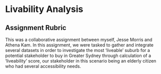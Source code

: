 # Livability Analysis

## Assignment Rubric

This was a collaborative assignment between myself, Jesse Morris and Athena Kam. In this assignment, we were tasked to gather and integrate several datasets in order to investigate the most ‘liveable’
suburb for a potential stakeholder to buy in Greater Sydney through calculation of a ‘liveability’ score, our stakeholder in this scenario being an elderly citizen who had several accessibility needs. 
